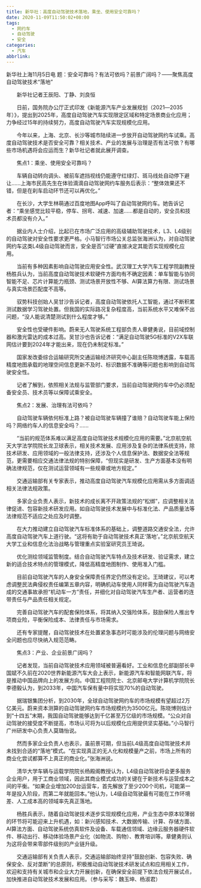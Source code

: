 ```yaml
---
title: 新华社：高度自动驾驶技术落地，乘坐、使用安全可靠吗？
date: 2020-11-09T11:50:02+08:00
tags:
  - 网约车
  - 自动驾驶
  - 安全
categories:
  - 汽车
abbrlink:
---
```


新华社上海11月5日电 题：安全可靠吗？有法可依吗？前景广阔吗？——聚焦高度自动驾驶技术“落地”

　　新华社记者王辰阳、丁静、刘良恒

　　日前，国务院办公厅正式印发《新能源汽车产业发展规划（2021―2035年）》，提出到2025年，高度自动驾驶汽车实现限定区域和特定场景商业化应用；力争经过15年的持续努力，高度自动驾驶汽车实现规模化应用。

　　今年以来，上海、北京、长沙等城市陆续进一步放开自动驾驶网约车试乘。高度自动驾驶技术是否安全可靠？相关技术、产业的发展与治理是否有法可依？有哪些市场机遇将会应运而生？新华社记者就此展开调查。

　　焦点1：乘坐、使用安全可靠吗？

　　车辆自动转向调头、被前车遮挡视线仍能遵守红绿灯、斑马线处自动停下避让……上海市民高先生在体验滴滴自动驾驶网约车服务后表示：“整体效果还不错，但是在刹车启动环节还可以再优化。”

　　在长沙，大学生林萌通过百度地图App呼叫了自动驾驶网约车。她告诉记者：“乘坐感觉比较平稳，停车、拐弯、减速、加速……都是自动的，安全员和技术员都没有介入。”

　　据业内人士介绍，比起已在市场广泛应用的高级辅助驾驶技术，L3、L4级别的自动驾驶对安全性要求更严格。小马智行市场公关总监张海洲认为，对自动驾驶网约车这类L4级自动驾驶而言，安全是否“过硬”直接决定其能否实现规模化应用。

　　当前有多种因素影响自动驾驶应用安全性。武汉理工大学汽车工程学院副教授杨胜兵认为，当前高度自动驾驶技术软硬件方面均有不确定因素：单车智能与协同智能不足、芯片计算能力瓶颈、测试场景开放性不够、AI算法算力有限、测试场景与真实场景匹配度不高等。

　　驭势科技创始人吴甘沙告诉记者，高度自动驾驶依托人工智能，通过不断积累测试数据学习驾驶处置。但我国的实际路况复杂程度高，当前系统水平又难保不出问题，“没人能说清楚测试到什么程度才够。”

　　安全性也受硬件影响。蔚来无人驾驶系统工程部负责人章健勇说，目前域控制器和激光雷达的成本过高。吴甘沙也告诉记者：“满足自动驾驶5G标准的V2X车联网估计要到2024年才能出来，现在仍未制定标准。”

　　国家发改委综合运输研究所交通运输经济研究中心副主任陈晓博透露，车载高精度地图承载的地理空间信息更新不及时、标识数据不准确等问题也影响到自动驾驶安全性。

　　记者了解到，依照相关法规与监管部门要求，当前自动驾驶网约车中仍必须配备安全员、技术员等以保障试乘安全。

　　焦点2：发展、治理有法可依吗？

　　自动驾驶车辆依何标准上路？被自动驾驶车辆撞了谁赔？自动驾驶车能上保险吗？网络约车人的信息安全吗？……

　　“当前的规范体系难以满足高度自动驾驶技术规模化应用的需要。”北京航空航天大学法学院院长龙卫球表示，相关技术发展、应用涉及复杂的法律系统支持，除技术研发、应用领域的一般法律支持，还涉及个人信息保护法、数据安全法等规范，更需要相应交通法律法规的特别保障，“但现实是研发、生产方面基本没有明确法律规范，仅在测试运营领域有一些规章或地方规定。”

　　交通运输部有关专家表示，推动高度自动驾驶汽车规模化应用需从多方面调适相关法律法规政策。

　　多家企业负责人表示，新技术的成长离不开政策法规的“松绑”，应调整相关法律促进、包容新技术研发应用。如自动驾驶技术发展中与标准化法、产品质量法等法律规范不适应之处应及时调整。

　　在大力推动建立自动驾驶汽车标准体系的基础上，调整道路交通安全法，允许高度自动驾驶汽车上道行驶。“这将有助于自动驾驶技术真正‘落地’。”北京航空航天大学工业和信息化法治战略与管理重点实验室研究员王琦说。

　　优化测绘领域监管制度。结合自动驾驶汽车特点及技术研发、验证需求，建立新的适合技术特点的管理模式，降低高精度地图制作、使用准入门槛。

　　目前自动驾驶汽车的人身安全保障责任界定仍然没有定论。王琦建议，可以考虑调整民法典侵权责任编第五章内容，明确机动车使用人同样需为自动驾驶汽车造成的交通事故承担“机动车一方”责任，并细化对自动驾驶汽车生产者、运营者的连带责任与产品责任相关规定。

　　完善自动驾驶汽车的配套保险体系，将其纳入交强险体系，鼓励保险人推出专项商业险，平衡保险成本、法律责任与市场需求。

　　还有专家提醒，自动驾驶技术在处置紧急事态时可能涉及的伦理问题与网络安全问题也应尽快纳入规范范畴。

　　焦点3：产业、企业前景广阔吗？

　　记者发现，当前自动驾驶技术应用领域被普遍看好。工业和信息化部副部长辛国斌不久前在2020世界新能源汽车大会上表示，新能源汽车和智能网联汽车，将是推动中国品牌向上的发展方向。中国工程院院士、北京邮电大学计算机学院院长李德毅认为，到2033年，中国汽车保有量中将实现70%的自动驾驶。

　　据瑞银集团分析，到2030年，全球自动驾驶网约车的市场规模有望超过2万亿美元。蔚来资本测算的自动驾驶网约车市场规模约为3500亿元。陈晓博则估计到“十四五”末期，我国自动驾驶能够达到千亿甚至万亿级的市场规模。“公众对自动驾驶的接受度不断提高，市场认可将为以后规模化应用提供坚实基础。”小马智行广州研发中心负责人莫璐怡说。

　　然而多家企业负责人也表示，虽前景可期，但当前L4级高度自动驾驶技术并未找到合适的“落地”模式。“在实现真正的无人化和规模量产之前，市场上所有的商业化尝试都算不上真正的商业化。”张海洲说。

　　清华大学车辆与运载学院院长杨殿阁教授认为，L4级自动驾驶将会更多服务企业用户，用于工商业领域，因此其商业模式成功的关键在于新技术与运营成本之间的平衡。“如果企业增加200台运营车，首先解放了至少200个司机，可能第一年是投入阶段，而第二年就能回本。”他认为，L4级自动驾驶最有可能在工作环境差、人工成本高的领域率先真正落地。

　　杨胜兵表示，随着自动驾驶技术逐步实现规模化应用，产业生态中原本较薄弱的环节将可能迎来上升机遇，如：新兴感知技术、大数据传输、计算、存储方面、AI算法方面、自动驾驶系统仿真软件及设备、车载通信领域、边缘云服务器硬件软件、移动出行、移动体验场景产业化（如物流、购物）、教育培训等。章健勇则认为这将会带来零部件级别的产业链升级。

　　交通运输部有关负责人表示，交通运输部始终坚持“鼓励创新、包容失败、确保安全、反对垄断”的总原则，积极推动自动驾驶技术研发试点和应用相关工作，欢迎和支持有关城市和企业大力开展创新，在确保安全前提下依法合规开展试点，加快推进自动驾驶技术发展和应用。（参与采写：魏玉坤、杨淑君）